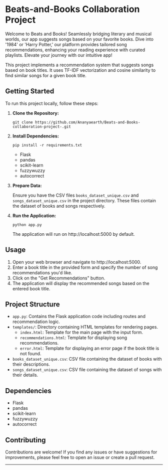 # Beats-and-Books Collaboration Project

Welcome to Beats and Books! Seamlessly bridging literary and musical worlds, our app suggests songs based on your favorite books. Dive into '1984' or 'Harry Potter,' our platform provides tailored song recommendations, enhancing your reading experience with curated playlists. Elevate your journey with our intuitive app!

This project implements a recommendation system that suggests songs based on book titles. It uses TF-IDF vectorization and cosine similarity to find similar songs for a given book title.

## Getting Started

To run this project locally, follow these steps:

1. **Clone the Repository:**

    ```
    git clone https://github.com/Ananyaearth/Beats-and-Books-collaboration-project-.git
    ```

2. **Install Dependencies:**

    ```
    pip install -r requirements.txt
    ```

    - Flask
    - pandas
    - scikit-learn
    - fuzzywuzzy
    - autocorrect

3. **Prepare Data:**

    Ensure you have the CSV files `books_dataset_unique.csv` and `songs_dataset_unique.csv` in the project directory. These files contain the dataset of books and songs respectively.

4. **Run the Application:**

    ```
    python app.py
    ```

    The application will run on http://localhost:5000 by default.

## Usage

1. Open your web browser and navigate to http://localhost:5000.
2. Enter a book title in the provided form and specify the number of song recommendations you'd like.
3. Click on the "Get Recommendations" button.
4. The application will display the recommended songs based on the entered book title.

## Project Structure

- `app.py`: Contains the Flask application code including routes and recommendation logic.
- `templates/`: Directory containing HTML templates for rendering pages.
  - `index.html`: Template for the main page with the input form.
  - `recommendations.html`: Template for displaying song recommendations.
  - `error.html`: Template for displaying an error page if the book title is not found.
- `books_dataset_unique.csv`: CSV file containing the dataset of books with their descriptions.
- `songs_dataset_unique.csv`: CSV file containing the dataset of songs with their details.

## Dependencies

- Flask
- pandas
- scikit-learn
- fuzzywuzzy
- autocorrect

## Contributing

Contributions are welcome! If you find any issues or have suggestions for improvements, please feel free to open an issue or create a pull request.

--- 
